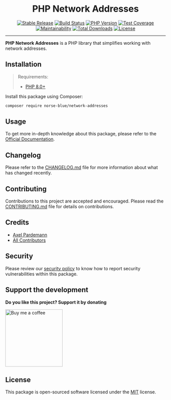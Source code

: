 <div align="center">
    <h1>PHP Network Addresses</h1>
    <p align="center">
        <a href="https://packagist.org/packages/norse-blue/network-addresses"><img alt="Stable Release" src="https://img.shields.io/packagist/v/norse-blue/network-addresses.svg?style=flat-square&label=release&logo=packagist&logoColor=eceff4&colorA=4c566a&colorB=5e81ac"></a>
        <a href="https://github.com/norse-blue/php-network-addresses/actions?query=workflow%3Arun-tests"><img alt="Build Status" src="https://img.shields.io/github/workflow/status/norse-blue/php-network-addresses/run-tests.svg?style=flat-square&label=build&logo=github&logoColor=eceff4&colorA=4c566a&colorB=88c0d0"></a>
        <a href="https://php.net/releases"><img alt="PHP Version" src="https://img.shields.io/packagist/php-v/norse-blue/network-addresses.svg?style=flat-square&label=php&logo=php&logoColor=eceff4&colorA=4c566a&colorB=b48ead"></a>
        <a href="https://codecov.io/gh/norse-blue/php-network-addresses"><img alt="Test Coverage" src="https://img.shields.io/codecov/c/github/norse-blue/php-network-addresses.svg?style=flat-square&label=coverage&logo=codecov&logoColor=eceff4&colorA=4c566a&colorB=88c0d0"></a>
        <a href="https://codeclimate.com/github/norse-blue/php-network-addresses"><img alt="Maintainability" src="https://img.shields.io/codeclimate/maintainability/norse-blue/php-network-addresses.svg?style=flat-square&label=maintainability&logo=code-climate&logoColor=eceff4&colorA=4c566a&colorB=88c0d0"></a>
        <a href="https://packagist.org/packages/norse-blue/network-addresses"><img alt="Total Downloads" src="https://img.shields.io/packagist/dt/norse-blue/network-addresses.svg?style=flat-square&label=downloads&logoColor=eceff4&colorA=4c566a&colorB=88c0d0"></a>
        <a href="https://github.com/norse-blue/php-network-addresses/blob/master/LICENSE.md"><img alt="License" src="https://img.shields.io/github/license/norse-blue/php-network-addresses.svg?style=flat-square&label=license&logoColor=eceff4&colorA=4c566a&colorB=a3be8c"></a>
    </p>
</div>
<hr>

**PHP Network Addresses** is a PHP library that simplifies working with network addresses.

## Installation

>Requirements:
>- [PHP 8.0+](https://php.net/releases)

Install this package using Composer:

```bash
composer require norse-blue/network-addresses
```

## Usage

To get more in-depth knowledge about this package, please refer to the [Official Documentation](https://norse-blue.github.io/php-network-addresses/).

## Changelog

Please refer to the [CHANGELOG.md](CHANGELOG.md) file for more information about what has changed recently.

## Contributing

Contributions to this project are accepted and encouraged. Please read the [CONTRIBUTING.md](.github/CONTRIBUTING.md) file for details on contributions.

## Credits

- [Axel Pardemann](https://github.com/axelitus)
- [All Contributors](../../contributors)

## Security

Please review our [security policy](https://github.com/norse-blue/php-network-addresses/security/policy) to know how to report security vulnerabilities within this package.

## Support the development

**Do you like this project? Support it by donating**

<a href="https://www.buymeacoffee.com/axelitus"><img src="docs/assets/images/buy-me-a-coffee.svg" width="180" alt="Buy me a coffee"></img></a>

## License

This package is open-sourced software licensed under the [MIT](LICENSE.md) license.
